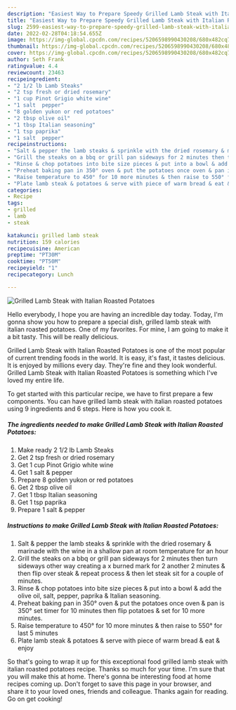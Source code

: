 ```yaml
---
description: "Easiest Way to Prepare Speedy Grilled Lamb Steak with Italian Roasted Potatoes"
title: "Easiest Way to Prepare Speedy Grilled Lamb Steak with Italian Roasted Potatoes"
slug: 2599-easiest-way-to-prepare-speedy-grilled-lamb-steak-with-italian-roasted-potatoes
date: 2022-02-28T04:18:54.655Z
image: https://img-global.cpcdn.com/recipes/5206598990430208/680x482cq70/grilled-lamb-steak-with-italian-roasted-potatoes-recipe-main-photo.jpg
thumbnail: https://img-global.cpcdn.com/recipes/5206598990430208/680x482cq70/grilled-lamb-steak-with-italian-roasted-potatoes-recipe-main-photo.jpg
cover: https://img-global.cpcdn.com/recipes/5206598990430208/680x482cq70/grilled-lamb-steak-with-italian-roasted-potatoes-recipe-main-photo.jpg
author: Seth Frank
ratingvalue: 4.4
reviewcount: 23463
recipeingredient:
- "2 1/2 lb Lamb Steaks"
- "2 tsp fresh or dried rosemary"
- "1 cup Pinot Grigio white wine"
- "1 salt  pepper"
- "8 golden yukon or red potatoes"
- "2 tbsp olive oil"
- "1 tbsp Italian seasoning"
- "1 tsp paprika"
- "1 salt  pepper"
recipeinstructions:
- "Salt & pepper the lamb steaks & sprinkle with the dried rosemary & marinade with the wine in a shallow pan at room temperature for an hour"
- "Grill the steaks on a bbq or grill pan sideways for 2 minutes then turn sideways other way creating a x burned mark for 2 another 2 minutes & then flip over steak & repeat process & then let steak sit for a couple of minutes."
- "Rinse & chop potatoes into bite size pieces & put into a bowl & add the olive oil, salt, pepper, paprika & Italian seasoning."
- "Preheat baking pan in 350° oven & put the potatoes once oven & pan is 350° set timer for 10 minutes then flip potatoes & set for 10 more minutes."
- "Raise temperature to 450° for 10 more minutes & then raise to 550° for last 5 minutes"
- "Plate lamb steak & potatoes & serve with piece of warm bread & eat & enjoy"
categories:
- Recipe
tags:
- grilled
- lamb
- steak

katakunci: grilled lamb steak 
nutrition: 159 calories
recipecuisine: American
preptime: "PT30M"
cooktime: "PT50M"
recipeyield: "1"
recipecategory: Lunch

---
```



![Grilled Lamb Steak with Italian Roasted Potatoes](https://img-global.cpcdn.com/recipes/5206598990430208/680x482cq70/grilled-lamb-steak-with-italian-roasted-potatoes-recipe-main-photo.jpg)

Hello everybody, I hope you are having an incredible day today. Today, I'm gonna show you how to prepare a special dish, grilled lamb steak with italian roasted potatoes. One of my favorites. For mine, I am going to make it a bit tasty. This will be really delicious.

Grilled Lamb Steak with Italian Roasted Potatoes is one of the most popular of current trending foods in the world. It is easy, it's fast, it tastes delicious. It is enjoyed by millions every day. They're fine and they look wonderful. Grilled Lamb Steak with Italian Roasted Potatoes is something which I've loved my entire life.




To get started with this particular recipe, we have to first prepare a few components. You can have grilled lamb steak with italian roasted potatoes using 9 ingredients and 6 steps. Here is how you cook it.

<!--inarticleads1-->

##### The ingredients needed to make Grilled Lamb Steak with Italian Roasted Potatoes:

1. Make ready 2 1/2 lb Lamb Steaks
1. Get 2 tsp fresh or dried rosemary
1. Get 1 cup Pinot Grigio white wine
1. Get 1 salt & pepper
1. Prepare 8 golden yukon or red potatoes
1. Get 2 tbsp olive oil
1. Get 1 tbsp Italian seasoning
1. Get 1 tsp paprika
1. Prepare 1 salt & pepper




<!--inarticleads2-->

##### Instructions to make Grilled Lamb Steak with Italian Roasted Potatoes:

1. Salt & pepper the lamb steaks & sprinkle with the dried rosemary & marinade with the wine in a shallow pan at room temperature for an hour
1. Grill the steaks on a bbq or grill pan sideways for 2 minutes then turn sideways other way creating a x burned mark for 2 another 2 minutes & then flip over steak & repeat process & then let steak sit for a couple of minutes.
1. Rinse & chop potatoes into bite size pieces & put into a bowl & add the olive oil, salt, pepper, paprika & Italian seasoning.
1. Preheat baking pan in 350° oven & put the potatoes once oven & pan is 350° set timer for 10 minutes then flip potatoes & set for 10 more minutes.
1. Raise temperature to 450° for 10 more minutes & then raise to 550° for last 5 minutes
1. Plate lamb steak & potatoes & serve with piece of warm bread & eat & enjoy




So that's going to wrap it up for this exceptional food grilled lamb steak with italian roasted potatoes recipe. Thanks so much for your time. I'm sure that you will make this at home. There's gonna be interesting food at home recipes coming up. Don't forget to save this page in your browser, and share it to your loved ones, friends and colleague. Thanks again for reading. Go on get cooking!
